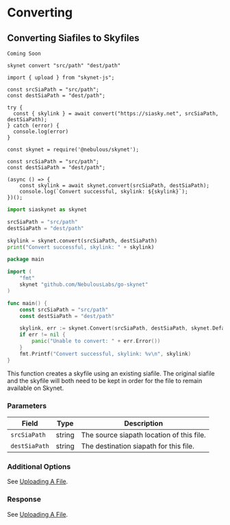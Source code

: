 # Converting

## Converting Siafiles to Skyfiles

```shell--curl
Coming Soon
```

```shell--cli
skynet convert "src/path" "dest/path"
```

```javascript--browser
import { upload } from "skynet-js";

const srcSiaPath = "src/path";
const destSiaPath = "dest/path";

try {
  const { skylink } = await convert("https://siasky.net", srcSiaPath, destSiaPath);
} catch (error) {
  console.log(error)
}
```

```javascript--node
const skynet = require('@nebulous/skynet');

const srcSiaPath = "src/path";
const destSiaPath = "dest/path";

(async () => {
	const skylink = await skynet.convert(srcSiaPath, destSiaPath);
	console.log(`Convert successful, skylink: ${skylink}`);
})();
```

```python
import siaskynet as skynet

srcSiaPath = "src/path"
destSiaPath = "dest/path"

skylink = skynet.convert(srcSiaPath, destSiaPath)
print("Convert successful, skylink: " + skylink)
```

```go
package main

import (
	"fmt"
	skynet "github.com/NebulousLabs/go-skynet"
)

func main() {
	const srcSiaPath = "src/path"
	const destSiaPath = "dest/path"

	skylink, err := skynet.Convert(srcSiaPath, destSiaPath, skynet.DefaultConvertOptions)
	if err != nil {
		panic("Unable to convert: " + err.Error())
	}
	fmt.Printf("Convert successful, skylink: %v\n", skylink)
}
```

This function creates a skyfile using an existing siafile. The original siafile
and the skyfile will both need to be kept in order for the file to remain
available on Skynet.

### Parameters

Field | Type | Description
----- | ---- | -----------
`srcSiaPath` | string | The source siapath location of this file.
`destSiaPath` | string | The destination siapath for this file.

### Additional Options

See [Uploading A File](.#uploading-a-file).

### Response

See [Uploading A File](.#uploading-a-file).
